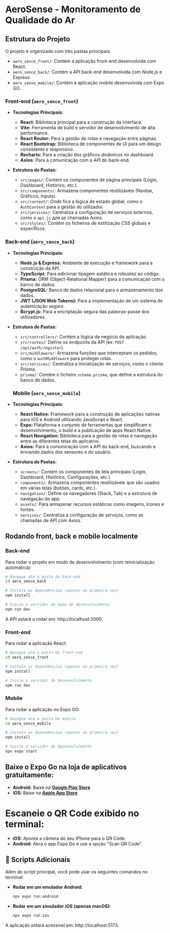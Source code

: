 # AeroSense - Monitoramento de Qualidade do Ar

## Estrutura do Projeto

O projeto é organizado com três pastas principais:

-   `aero_sence_front/`: Contém a aplicação front-end desenvolvida com React.
-   `aero_sence_back/`: Contém a API back-end desenvolvida com Node.js e Express.
-   `aero_sense_mobile/`: Contém a aplicação mobile desenvolvida com Expo GO.

### Front-end (`aero_sence_front`)

-   **Tecnologias Principais:**
    -   **React:** Biblioteca principal para a construção da interface.
    -   **Vite:** Ferramenta de build e servidor de desenvolvimento de alta performance.
    -   **React Router:** Para a gestão de rotas e navegação entre páginas.
    -   **React Bootstrap:** Biblioteca de componentes de UI para um design consistente e responsivo.
    -   **Recharts:** Para a criação dos gráficos dinâmicos no dashboard.
    -   **Axios:** Para a comunicação com a API do back-end.
    

-   **Estrutura de Pastas:**
    -   `src/pages/`: Contém os componentes de página principais (Login, Dashboard, Histórico, etc.).
    -   `src/components/`: Armazena componentes reutilizáveis (Navbar, Gráficos, Inputs).
    -   `src/context/`: Onde fica a lógica de estado global, como o `AuthContext` para a gestão do utilizador.
    -   `src/services/`: Centraliza a configuração de serviços externos, como o `api.js` для as chamadas Axios.
    -   `src/styles/`: Contém os ficheiros de estilização CSS globais e específicos.

### Back-end (`aero_sence_back`)

-   **Tecnologias Principais:**
    -   **Node.js & Express:** Ambiente de execução e framework para a construção da API.
    -   **TypeScript:** Para adicionar tipagem estática e robustez ao código.
    -   **Prisma:** ORM (Object-Relational Mapper) para a comunicação com o banco de dados.
    -   **PostgreSQL:** Banco de dados relacional para o armazenamento dos dados.
    -   **JWT (JSON Web Tokens):** Para a implementação de um sistema de autenticação seguro.
    -   **Bcrypt.js:** Para a encriptação segura das palavras-passe dos utilizadores.

-   **Estrutura de Pastas:**
    -   `src/controllers/`: Contém a lógica de negócio da aplicação.
    -   `src/routes/`: Define os endpoints da API (ex: `POST /api/auth/register`).
    -   `src/middleware/`: Armazena funções que interceptam os pedidos, como o `authMiddleware` para proteger rotas.
    -   `src/services/`: Centraliza a inicialização de serviços, como o cliente Prisma.
    -   `prisma/`: Contém o ficheiro `schema.prisma`, que define a estrutura do banco de dados.
 
    ### Mobile (`aero_sense_mobile`)
    
- **Tecnologias Principais:**
    - **React Native:** Framework para a construção de aplicações nativas para iOS e Android utilizando JavaScript e React.
    - **Expo:** Plataforma e conjunto de ferramentas que simplificam o desenvolvimento, o build e a publicação de apps React Native.
    - **React Navigation:** Biblioteca para a gestão de rotas e navegação entre as diferentes telas do aplicativo.
    - **Axios:** Para a comunicação com a API do back-end, buscando e enviando dados dos sensores e do usuário.

- **Estrutura de Pastas:**

    - `screens/`: Contém os componentes de tela principais (Login, Dashboard, Histórico, Configurações, etc.).
    - `components/`: Armazena componentes reutilizáveis que são usados em várias telas (botões, cards, etc.).
    - `navigation/`: Define os navegadores (Stack, Tab) e a estrutura de navegação do app.
    - `assets/`: Para armazenar recursos estáticos como imagens, ícones e fontes.
    - `services/`: Centraliza a configuração de serviços, como as chamadas de API com Axios.

## Rodando front, back e mobile localmente

### Back-end
Para rodar o projeto em modo de desenvolvimento (com reinicialização automática):

```bash
# Navegue até a pasta do back-end
cd aero_sence_back

# Instale as dependências (apenas na primeira vez)
npm install

# Inicie o servidor em modo de desenvolvimento
npm run dev
```

A API estará a rodar em: http://localhost:3000.


### Front-end
Para rodar a aplicação React:

```bash
# Navegue até a pasta do front-end
cd aero_sence_front

# Instale as dependências (apenas na primeira vez)
npm install

# Inicie o servidor de desenvolvimento
npm run dev
```

### Mobile 
Para rodar a aplicação no Expo GO:

```bash
# Navegue até a pasta do mobile
cd aero_sence_mobile

# Instale as dependências (apenas na primeira vez)
npm install

# Inicie o servidor de desenvolvimento
npx expo start
```
## Baixe o Expo Go na loja de aplicativos gratuitamente: 
- **Android:** Baixe na [**Google Play Store**](https://play.google.com/store/apps/details?id=host.exp.exponent)
- **iOS:** Baixe na [**Apple App Store**](https://apps.apple.com/us/app/expo-go/id982107779)

# Escaneie o QR Code exibido no terminal:
- **iOS:** Aponte a câmera do seu iPhone para o QR Code.
- **Android:** Abra o app Expo Go e use a opção "Scan QR Code".

## 📜 Scripts Adicionais

Além do script principal, você pode usar os seguintes comandos no terminal:

* **Rodar em um emulador Android:**
    ```bash
    npx expo run:android
    ```

* **Rodar em um simulador iOS (apenas macOS):**
    ```bash
    npx expo run:ios
    ```



A aplicação estará acessível em: http://localhost:5173.

